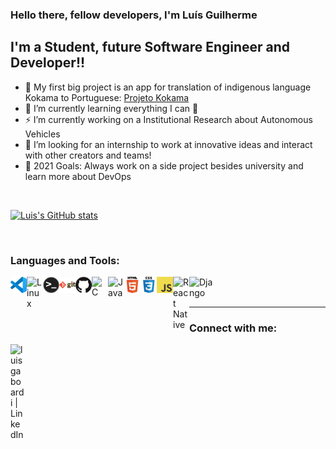 ### Hello there, fellow developers, I'm Luís Guilherme

## I'm a Student, future Software Engineer and Developer!!

- 🔭 My first big project is an app for translation of indigenous language Kokama to Portuguese: [Projeto Kokama](https://github.com/luisgaboardi/2020.2-Projeto-Kokama-Wiki)
- 🌱 I’m currently learning everything I can 🤣
- ⚡  I’m currently working on a Institutional Research about Autonomous Vehicles
- 👯 I’m looking for an internship to work at innovative ideas and interact with other creators and teams!
- 🥅 2021 Goals: Always work on a side project besides university and learn more about DevOps

<br />

[![Luis's GitHub stats](https://github-readme-stats.vercel.app/api?username=luisgaboardi)](https://github.com/anuraghazra/github-readme-stats)

<br />

### Languages and Tools:

<img align="left" alt="Visual Studio Code" width="26px" src="https://raw.githubusercontent.com/github/explore/80688e429a7d4ef2fca1e82350fe8e3517d3494d/topics/visual-studio-code/visual-studio-code.png" />
<img align="left" alt="Linux" width="26px" src="https://www.clipartmax.com/png/middle/74-741419_big-image-linux-icon-png.png" />
<img align="left" alt="Terminal" width="26px" src="https://raw.githubusercontent.com/github/explore/80688e429a7d4ef2fca1e82350fe8e3517d3494d/topics/terminal/terminal.png" />
<img align="left" alt="Git" width="26px" src="https://raw.githubusercontent.com/github/explore/80688e429a7d4ef2fca1e82350fe8e3517d3494d/topics/git/git.png" />
<img align="left" alt="GitHub" width="26px" src="https://raw.githubusercontent.com/github/explore/78df643247d429f6cc873026c0622819ad797942/topics/github/github.png" />

<img align="left" alt="C" width="26px" src="https://cdn.iconscout.com/icon/free/png-512/c-programming-569564.png" />
<img align="left" alt="Java" width="26px" src="https://cdn.iconscout.com/icon/free/png-512/java-43-569305.png" />
<img align="left" alt="HTML5" width="26px" src="https://raw.githubusercontent.com/github/explore/80688e429a7d4ef2fca1e82350fe8e3517d3494d/topics/html/html.png" />
<img align="left" alt="CSS3" width="26px" src="https://raw.githubusercontent.com/github/explore/80688e429a7d4ef2fca1e82350fe8e3517d3494d/topics/css/css.png" />
<img align="left" alt="JavaScript" width="26px" src="https://raw.githubusercontent.com/github/explore/80688e429a7d4ef2fca1e82350fe8e3517d3494d/topics/javascript/javascript.png" />

<img align="left" alt="React Native" width="26px" src="https://toppng.com/uploads/preview/react-native-svg-transformer-allows-you-import-svg-aperture-science-innovators-logo-11562851994zqcpwozsvy.png" />
<img align="left" alt="Django" width="38px" src="https://www.vhv.rs/dpng/d/208-2081416_django-development-png-transparent-django-logo-png-download.png" />

<br />
<br />

---

### Connect with me:

[<img align="left" alt="luisgaboardi | LinkedIn" width="22px" src="https://cdn.jsdelivr.net/npm/simple-icons@v3/icons/linkedin.svg" />](https://www.linkedin.com/in/luisgaboardi/)
